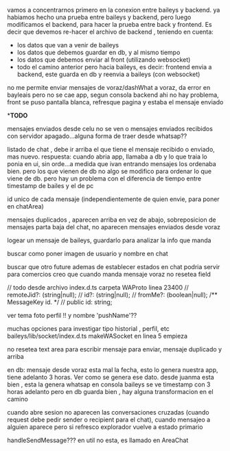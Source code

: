 vamos a concentrarnos primero en la conexion entre baileys y backend. ya habiamos hecho una prueba entre baileys y backend, pero luego modificamos el backend, para hacer la prueba entre back y frontend. Es decir que devemos re-hacer el archivo de backend , teniendo en  cuenta:
* los datos que van a venir de baileys
* los datos que debemos guardar en db, y al mismo tiempo
* los datos que debemos enviar al front (utilizando websocket)
* todo el camino anterior pero hacia baileys, es decir: frontend envia a backend, este guarda en db y reenvia a baileys (con websocket)


no me permite enviar mensajes de voraz/dashWhat a voraz, da error en bayleais pero no se cae app, segun consola backend ahi no hay problema, front se puso pantalla blanca, refresque pagina y estaba el mensaje enviado


***TODO**

mensajes enviados desde celu no se ven 
 o mensajes enviados recibidos con servidor apagado...alguna forma de traer desde whatsap?? 

listado de chat , debe ir arriba el que tiene el mensaje recibido o enviado, mas nuevo. 
    respuesta: cuando abria app, llamaba a db y lo que traia lo ponia en ui, sin orde...a medida que ivan entrando mensajes los ordenaba bien. pero los que vienen de db no
                algo se modifico para ordenar lo que viene de db. pero hay un problema con el diferencia de tiempo entre timestamp de bailes y el de pc


id unico de cada mensaje (independientemente de quien envie, para poner en chatArea)

   mensajes duplicados , aparecen arriba en vez de abajo, sobreposicion de mensajes parta baja del chat, no aparecen mensajes enviados desde voraz

   logear un mensaje de baileys, guardarlo para analizar la info que manda

   buscar como poner imagen de usuario y nombre en chat

   

   buscar que otro future ademas de establecer estados en chat podria servir para comercios
   creo que cuando manda mensaje voraz no resetea field
   
// todo desde archivo index.d.ts carpeta WAProto linea 23400
//  remoteJid?: (string|null);
//  id?: (string|null);
//  fromMe?: (boolean|null);
/** MessageKey id. */
//  public id: string;

ver tema foto perfil !!
y nombre 'pushName'??


muchas opciones para investigar tipo historial , perfil, etc
baileys/lib/socket/index.d.ts makeWASocket en linea 5 empieza


no resetea text area para escribir mensaje para enviar, mensaje duplicado y arriba

en db: mensaje desde voraz esta mal la fecha, esto lo genera nuestra app, tiene adelanto 3 horas. Ver como se genera ese dato. 
   desde juanma esta bien , esta la genera whatsap 
   en consola baileys se ve timestamp con 3 horas adelanto pero en db guarda bien , hay alguna transformacion en el camino


cuando abre sesion no aparecen las conversaciones cruzadas (cuando request debe pedir sender o recipient para el chat), cuando mensajeo a alguien aparece pero si refresco explorador vuelve a estado primario

handleSendMessage??? en util no esta, es llamado en AreaChat

    